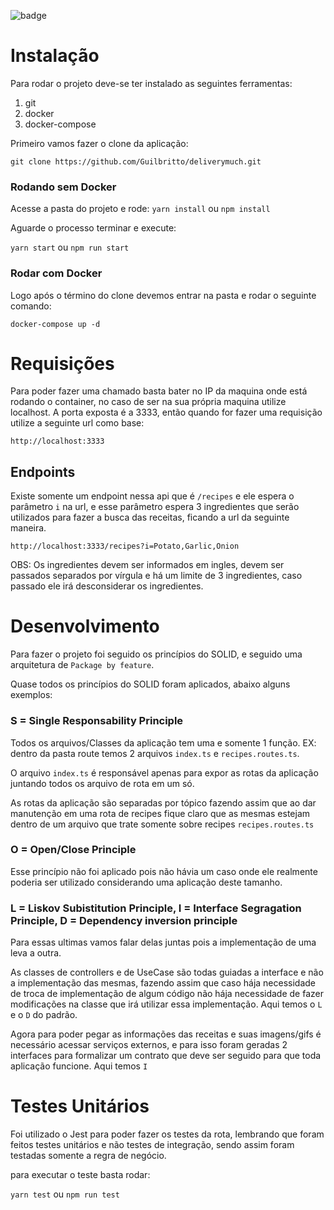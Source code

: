 ![badge](https://img.shields.io/badge/Coverage-100%25-green)
# Instalação

Para rodar o projeto deve-se ter instalado as seguintes ferramentas:

1. git
2. docker
3. docker-compose

Primeiro vamos fazer o clone da aplicação:

`git clone https://github.com/Guilbritto/deliverymuch.git`

### Rodando sem Docker
Acesse a pasta do projeto e rode:
`yarn install` ou `npm install`

Aguarde o processo terminar e execute:

`yarn start` ou  `npm run start`

### Rodar com Docker 
Logo após o término do clone devemos entrar na pasta e rodar o seguinte comando:

`docker-compose up -d`

# Requisições

Para poder fazer uma chamado basta bater no IP da maquina onde está rodando o container, no caso de ser na sua própria maquina utilize localhost. A porta exposta é a 3333, então quando for fazer uma requisição utilize a seguinte url como base:

`http://localhost:3333`

## Endpoints

Existe somente um endpoint nessa api que é `/recipes` e ele espera o parâmetro `i` na url, e esse parâmetro espera 3 ingredientes que serão utilizados para fazer a busca das receitas, ficando a url da seguinte maneira.

`http://localhost:3333/recipes?i=Potato,Garlic,Onion`

OBS: Os ingredientes devem ser informados em ingles, devem ser passados separados por vírgula e há um limite de 3 ingredientes, caso passado ele irá desconsiderar os ingredientes.

# Desenvolvimento

Para fazer o projeto foi seguido os princípios do SOLID, e seguido uma arquitetura de `Package by feature`.

Quase todos os princípios do SOLID foram aplicados, abaixo alguns exemplos:

### S = Single Responsability Principle

Todos os arquivos/Classes da aplicação tem uma e somente 1 função.
EX: dentro da pasta route temos 2 arquivos `index.ts` e `recipes.routes.ts`.

O arquivo `index.ts` é responsável apenas para expor as rotas da aplicação juntando todos os arquivo de rota em um só.

As rotas da aplicação são separadas por tópico fazendo assim que ao dar manutenção em uma rota de recipes fique claro que as mesmas estejam dentro de um arquivo que trate somente sobre recipes `recipes.routes.ts`

### O = Open/Close Principle 

Esse princípio não foi aplicado pois não hávia um caso onde ele realmente poderia ser utilizado considerando uma aplicação deste tamanho.

### L = Liskov Subistitution Principle, I = Interface Segragation Principle, D = Dependency inversion principle

Para essas ultimas vamos falar delas juntas pois a implementação de uma leva a outra.

As classes de controllers e de UseCase são todas guiadas a interface e não a implementação das mesmas, fazendo assim que caso hája necessidade de troca de implementação de algum código não hája necessidade de fazer modificações na classe que irá utilizar essa implementação. Aqui temos o `L` e o `D` do padrão.

Agora para poder pegar as informações das receitas e suas imagens/gifs é necessário acessar serviços externos, e para isso foram geradas 2 interfaces para formalizar um contrato que deve ser seguido para que toda aplicação funcione. Aqui temos `I` 

# Testes Unitários

Foi utilizado o Jest para poder fazer os testes da rota, lembrando que foram feitos testes unitários e não testes de integração, sendo assim foram testadas somente a regra de negócio.

para executar o teste basta rodar: 

`yarn test` ou `npm run test`
